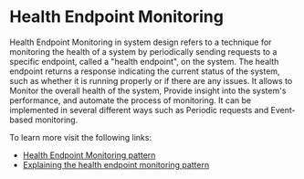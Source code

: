 # Health Endpoint Monitoring

Health Endpoint Monitoring in system design refers to a technique for monitoring the health of a system by periodically sending requests to a specific endpoint, called a "health endpoint", on the system. The health endpoint returns a response indicating the current status of the system, such as whether it is running properly or if there are any issues. It allows to Monitor the overall health of the system, Provide insight into the system's performance, and automate the process of monitoring. It can be implemented in several different ways such as Periodic requests and Event-based monitoring.

To learn more visit the following links:

- [Health Endpoint Monitoring pattern](https://learn.microsoft.com/en-us/azure/architecture/patterns/health-endpoint-monitoring)
- [Explaining the health endpoint monitoring pattern](https://www.oreilly.com/library/view/java-ee-8/9781788830621/5012c01e-90ca-4809-a210-d3736574f5b3.xhtml)